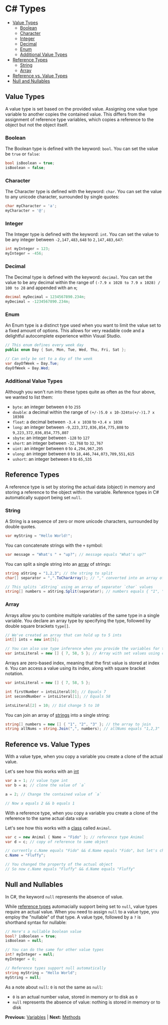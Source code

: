 # C# Types

* [Value Types](#value-types)
  * [Boolean](#boolean)
  * [Character](#character)
  * [Integer](#integer)
  * [Decimal](#decimal)
  * [Enum](#enum)
  * [Additional Value Types](#additional-value-types)
* [Reference Types](#reference-types)
  * [String](#string)
  * [Array](#array)
* [Reference vs. Value Types](#reference-vs-value-types)
* [Null and Nullables](#null-and-nullables)

## Value Types

A value type is set based on the provided value. Assigning one value type variable to another copies the contained value. This differs from the assignment of reference type variables, which copies a reference to the object but not the object itself.

### Boolean

The Boolean type is defined with the keyword: `bool`. You can set the value be `true` or `false`:

```cs
bool isBoolean = true;
isBoolean = false;
```

### Character

The Character type is defined with the keyword: `char`. You can set the value to any unicode character, surrounded by single quotes:

```cs
char myCharacter = 'a';
myCharacter = '@';
```

### Integer

The Integer type is defined with the keyword: `int`. You can set the value to be any integer between `-2,147,483,648` to `2,147,483,647`:

```cs
int myInteger = 123;
myInteger = -456;
```

### Decimal

The Decimal type is defined with the keyword: `decimal`. You can set the value to be any decimal within the range of `(-7.9 x 1028 to 7.9 x 1028) / 100 to 28` and appended with an `m`;

```cs
decimal myDecimal = 1234567890.234m;
myDecimal = -1234567890.234m;
```

### Enum

An Enum type is a distinct type used when you want to limit the value set to a fixed amount of options. This allows for very readable code and a delightful autocomplete experience within Visual Studio.

```cs
// This enum defines every week day
public enum Day { Sun, Mon, Tue, Wed, Thu, Fri, Sat };

// Can only be set to a day of the week
var dayOfWeek = Day.Tue;
dayOfWeek = Day.Wed;
```

### Additional Value Types

Although you won't run into these types quite as often as the four above, we wanted to list them:

* `byte`: an integer between `0` to `255`
* `double`: a decimal within the range of `(+/-)5.0 x 10-324to(+/-)1.7 x 10308`
* `float`: a decimal between `-3.4 x 1038` to `+3.4 x 1038`
* `long`: an integer between `-9,223,372,036,854,775,808` to `9,223,372,036,854,775,807`
* `sbyte`: an integer between `-128` to `127`
* `short`: an integer between `-32,768` to `32,767`
* `uint`: an integer between `0` to `4,294,967,295`
* `ulong`: an integer between `0` to `18,446,744,073,709,551,615`
* `ushort`: an integer between `0` to `65,535`

## Reference Types

A reference type is set by storing the actual data (object) in memory and storing a reference to the object within the variable. Reference types in C# automatically support being set `null`.

### String

A String is a sequence of zero or more unicode characters, surrounded by double quotes.

```cs
var myString = "Hello World!";
```

You can concatenate strings with the `+` symbol:

```cs
var message = "What's " + "up?"; // message equals "What's up?"
```

You can split a single string into an [array](#array) of strings:

```cs
string aString = "1,2,3"; // the string to split
char[] separator = ",".ToCharArray(); // "," converted into an array of characters

// This splits `aString` using an array of separator `char` values
string[] numbers = aString.Split(separator); // numbers equals { "1", "2", "3" };
```

### Array

Arrays allow you to combine multiple variables of the same type in a single variable. You declare an array type by specifying the type, followed by double square brackets `type[]`.

```cs
// We've created an array that can hold up to 5 ints
int[] ints = new int[5];

// You can also use type inference when you provide the variables for the array to contain
var intsLiteral = new [] { 7, 58, 5 }; // Array with set values using curly bracket notation
```

Arrays are zero-based index, meaning that the first value is stored at index `0`. You can access a value using its index, along with square bracket notation.

```cs
var intsLiteral = new [] { 7, 58, 5 };

int firstNumber = intsLiteral[0]; // Equals 7
int secondNumber = intsLiteral[1]; // Equals 58

intsLiteral[2] = 10; // Did change 5 to 10
```

You can join an array of [strings](#strings) into a single string:

```cs
string[] numbers = new [] { "1", "2", "3" }; // the array to join
string allNums = string.Join(",", numbers); // allNums equals "1,2,3"
```

## Reference vs. Value Types

With a value type, when you copy a variable you create a clone of the actual value.

Let's see how this works with an [int](#integer)

```cs
var a = 1; // value type int
var b = a; // clone the value of `a`

a = 2; // Change the contained value of `a`

// Now a equals 2 && b equals 1
```

With a reference type, when you copy a variable you create a clone of the reference to the same actual data value:

Let's see how this works with a [class](classes.markdown#classes) called `Animal`.

```cs
var c = new Animal { Name = "Fido" }; // reference type Animal
var d = c; // copy of reference to same object

// currently c.Name equals "Fido" && d.Name equals "Fido", but let's change that:
c.Name = "Fluffy";

// You changed the property of the actual object
// So now c.Name equals "Fluffy" && d.Name equals "Fluffy"
```

## Null and Nullables

In C#, the keyword `null` represents the absence of value.

While [reference types](#reference-types) automacially support being set to `null`, value types require an actual value. When you need to assign `null` to a value type, you employ the "nullable" of that type. A value type, followed by a `?` is shorthand syntax for nullable:

```cs
// Here's a nullable boolean value
bool? isBoolean = true;
isBoolean = null;

// You can do the same for other value types
int? myInteger = null;
myInteger = 0;

// Reference types support null automatically
string myString = "Hello World";
myString = null;
```

As a note about `null`: `0` is not the same as `null`:

* `0` is an actual number value, stored in memory or to disk as `0`
* `null` represents the absence of value: nothing is stored in memory or to disk

**Previous:** [Variables](variables.markdown) |
**Next:** [Methods](methods.markdown)
